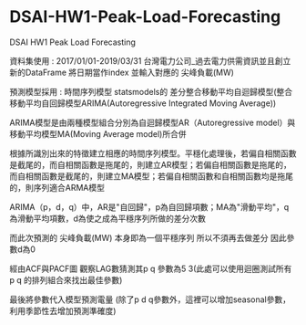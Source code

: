 # DSAI-HW1-Peak-Load-Forecasting
DSAI HW1 Peak Load Forecasting


資料集使用 : 2017/01/01-2019/03/31 台灣電力公司_過去電力供需資訊並且創立新的DataFrame 將日期當作index 並輸入對應的 尖峰負載(MW)

預測模型採用 : 時間序列模型 statsmodels的 差分整合移動平均自迴歸模型(整合移動平均自回歸模型ARIMA(Autoregressive Integrated Moving Average))

ARIMA模型是由兩種模型組合分別為自迴歸模型AR（Autoregressive model）與 移動平均模型MA(Moving Average model)所合併

根據所識別出來的特徵建立相應的時間序列模型。平穩化處理後，若偏自相關函數是截尾的，而自相關函數是拖尾的，則建立AR模型；若偏自相關函數是拖尾的，而自相關函數是截尾的，則建立MA模型；若偏自相關函數和自相關函數均是拖尾的，則序列適合ARMA模型


ARIMA（p，d，q）中，AR是"自回歸"，p為自回歸項數；MA為"滑動平均"，q為滑動平均項數，d為使之成為平穩序列所做的差分次數

而此次預測的 尖峰負載(MW) 本身即為一個平穩序列 所以不須再去做差分 因此參數d為0

經由ACF與PACF圖 觀察LAG數猜測其p q 參數為5 3(此處可以使用迴圈測試所有p q 的排列組合來找出最佳參數)

最後將參數代入模型預測電量  (除了p d q參數外，這裡可以增加seasonal參數，利用季節性去增加預測準確度)
